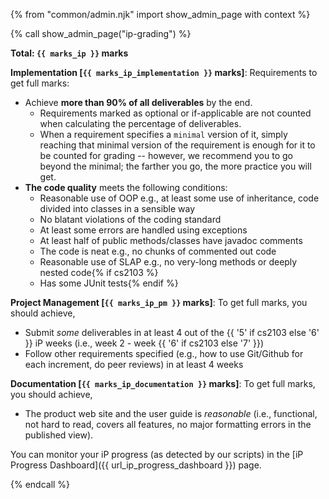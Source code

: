{% from "common/admin.njk" import show_admin_page with context %}

{% call show_admin_page("ip-grading") %}
<div id="main">

<div id="title">

</div>
<div id="body">

****Total: `{{ marks_ip }}` marks****

**Implementation [`{{ marks_ip_implementation }}` marks]**: Requirements to get full marks:
* Achieve **more than 90% of all deliverables** by the end.
  * Requirements marked as <span class="badge badge-pill badge-secondary">optional</span> or <span class="badge badge-pill badge-secondary">if-applicable</span> are not counted when calculating the percentage of deliverables.
  * When a requirement specifies a `minimal` version of it, simply reaching that minimal version of the requirement is enough for it to be counted for grading -- however, we recommend you to go beyond the minimal; the farther you go, the more practice you will get.
* **The code quality** meets the following conditions:
  * Reasonable use of OOP e.g., at least some use of inheritance, code divided into classes in a sensible way
  * No blatant violations of the coding standard
  * At least some errors are handled using exceptions
  * At least half of public methods/classes have javadoc comments
  * The code is neat e.g., no chunks of commented out code
  * Reasonable use of SLAP e.g., no very-long methods or deeply nested code{% if cs2103 %}
  * Has some JUnit tests{% endif %}

**Project Management [`{{ marks_ip_pm }}` marks]**: To get full marks, you should achieve,
* Submit _some_ deliverables in at least 4 out of the {{ '5' if cs2103 else '6' }} iP weeks (i.e., week 2 - week {{ '6' if cs2103 else '7' }})
* Follow other requirements specified (e.g., how to use Git/Github for each increment, do peer reviews) in at least 4 weeks

**Documentation [`{{ marks_ip_documentation }}` marks]**: To get full marks, you should achieve,
* The product web site and the user guide is _reasonable_ (i.e., functional, not hard to read, covers all features, no major formatting errors in the published view).

<box type="tip" seamless>

You can monitor your iP progress (as detected by our scripts) in the [iP Progress Dashboard]({{ url_ip_progress_dashboard }}) page.
</box>

</div>
</div>

{% endcall %}
